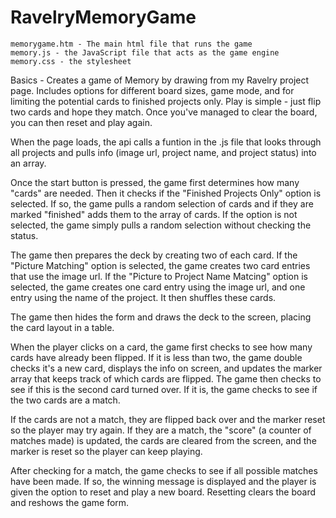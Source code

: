 RavelryMemoryGame
=================

    memorygame.htm - The main html file that runs the game  
    memory.js - the JavaScript file that acts as the game engine  
    memory.css - the stylesheet

Basics - Creates a game of Memory by drawing from my Ravelry project page.  Includes options for different board sizes, game mode, and for limiting the potential cards to finished	projects only.  Play is simple - just flip two cards and hope they match.  Once you've managed to clear the board, you can then reset and play again.


When the page loads, the api calls a funtion in the .js file that looks through all projects and pulls info (image url, project name, and project status) into an array.

Once the start button is pressed, the game first determines how many "cards" are needed. Then it checks if the "Finished Projects Only" option is selected.  If so, the game	pulls a random selection of cards and if they are marked "finished" adds them to the array of cards.  If the option is not selected, the game simply pulls a random selection without checking the status.

The game then prepares the deck by creating two of each card.  If the "Picture Matching" option is selected, the game creates two card entries that use the image url.  If the "Picture to Project Name Matcing" option is selected, the game creates one card entry using the image url, and one entry using the name of the project.  It then shuffles these cards.

The game then hides the form and draws the deck to the screen, placing the card layout in a table.


When the player clicks on a card, the game first checks to see how many cards have already been flipped.  If it is less than two, the game double checks it's a new card, displays the info on screen, and updates the marker array that keeps track of which cards are flipped.  The game then checks to see if this is the second card turned over.  If it is, the game checks to see if the two cards are a match.

If the cards are not a match, they are flipped back over and the marker reset so the player may try again.  If they are a match, the "score" (a counter of matches made) is updated, the cards are cleared from the screen, and the marker is reset so the player can keep playing.

After checking for a match, the game checks to see if all possible matches have been made.  If so, the winning message is displayed and the player is given the option to reset and play a new board.  Resetting clears the board and reshows the game form.